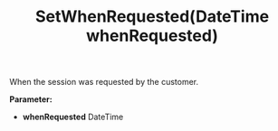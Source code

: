 ﻿---
uid: crmscript_ref_NSChatSessionEntity_SetWhenRequested
title: SetWhenRequested(DateTime whenRequested)
intellisense: NSChatSessionEntity.SetWhenRequested
keywords: NSChatSessionEntity, GetWhenRequested
so.topic: reference
---

When the session was requested by the customer.

**Parameter:** 
 - **whenRequested** DateTime

